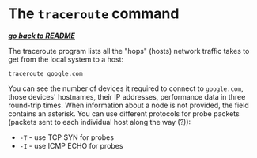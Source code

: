 # The `traceroute` command

[***go back to README***](/README.md)

The traceroute program lists all the "hops" (hosts) network traffic takes to
get from the local system to a host:

    traceroute google.com

You can see the number of devices it required to connect to `google.com`, those
devices' hostnames, their IP addresses, performance data in three round-trip
times. When information about a node is not provided, the field contains an
asterisk. You can use different protocols for probe packets (packets sent to
each individual host along the way (?)):

- `-T` - use TCP SYN for probes
- `-I` - use ICMP ECHO for probes
